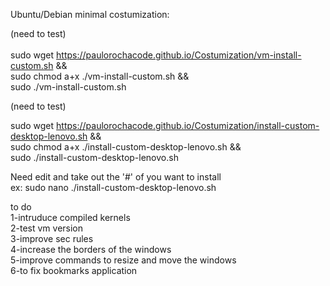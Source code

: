 Ubuntu/Debian minimal costumization: </br>

(need to test)</br></br>
sudo wget https://paulorochacode.github.io/Costumization/vm-install-custom.sh &&</br>
sudo chmod a+x ./vm-install-custom.sh &&</br>
sudo ./vm-install-custom.sh</br>

<!--(working on ubuntu minimal 20.04,</br> 
            classic ubuntu 20.04,</br>
            classic ubuntu 22.04.)</br></br>
-->
(need to test)</br>

sudo wget https://paulorochacode.github.io/Costumization/install-custom-desktop-lenovo.sh &&</br>
sudo chmod a+x ./install-custom-desktop-lenovo.sh &&</br>
sudo ./install-custom-desktop-lenovo.sh</br>


Need edit and take out the '#' of you want to install</br>
ex: sudo nano ./install-custom-desktop-lenovo.sh</br>

to do</br>
1-intruduce compiled kernels</br>
2-test vm version</br>
3-improve sec rules</br>
4-increase the borders of the windows</br>
5-improve commands to resize and move the windows</br>
6-to fix bookmarks application
